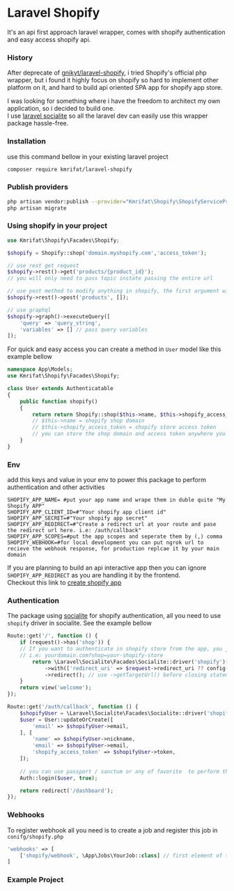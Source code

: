 # Laravel Shopify

It's an api first approach laravel wrapper, comes with shopify authentication and easy access shopify api.

### History

After deprecate of [gnikyt/laravel-shopify](https://github.com/gnikyt/laravel-shopify/discussions/1276), i tried
Shopify's official php wrapper, but i found it highly focus on shopify so hard to implement other platform on it, and
hard to build api oriented SPA app for shopify app store.

I was looking for something where i have the freedom to architect my own application, so i decided to build one. <br>
I use [laravel socialite](https://laravel.com/docs/10.x/socialite) so all the laravel dev can easily use this wrapper package hassle-free.

### Installation

use this command bellow in your existing laravel project

```bash
composer require kmrifat/laravel-shopify
```

### Publish providers

```bash
php artisan vendor:publish --provider="Kmrifat\Shopify\ShopifyServiceProvider"
php artisan migrate
```

### Using shopify in your project

```php
use Kmrifat\Shopify\Facades\Shopify;

$shopify = Shopify::shop('domain.myshopify.com','access_token');

// use rest get request
$shopify->rest()->get('products/{product_id}');
// you will only need to pass topic instate passing the entire url

// use post method to modify anything in shopify, the first argument will be the topic and second one will be the payload
$shopify->rest()->post('products', []);

// use graphql
$shopify->graph()->executeQuery([
    'query' => 'query_string',
    'variables' => [] // pass query variables
]);
```

For quick and easy access you can create a method in `User` model like this example bellow

```php
namespace App\Models;
use Kmrifat\Shopify\Facades\Shopify;

class User extends Authenticatable 
{
    public function shopify()
    {
        return return Shopify::shop($this->name, $this->shopify_access_token);
        // $this->name = shopify shop domain
        // $this->shopify_access_token = shopify store access token
        // you can store the shop domain and access token anywhere you want, all you just need to pass this in shop parameter
    }
}

```

### Env

add this keys and value in your env to power this package to perform authentication and other activities

```dotenv
SHOPIFY_APP_NAME= #put your app name and wrape them in duble quite "My Shopify APP"
SHOPIFY_APP_CLIENT_ID=#"Your shopify app client id"
SHOPIFY_APP_SECRET=#"Your shopify app secret"
SHOPIFY_APP_REDIRECT=#"Create a redirect url at your route and pase the redirect url here. i.e: /auth/callback"
SHOPIFY_APP_SCOPES=#put the app scopes and seperate them by (,) comma
SHOPIFY_WEBHOOK=#for local development you can put ngrok url to recieve the webhook response, for production replcae it by your main domain
```

If you are planning to build an api interactive app then you can ignore `SHOPIFY_APP_REDIRECT` as you are handling it by
the frontend. <br>
Checkout this link to [create shopify app](https://partners.shopify.com/)

### Authentication

The package using [socialite](https://laravel.com/docs/10.x/socialite) for shopify authentication, all you need to
use `shopify` driver in socialite. See the example bellow

```php
Route::get('/', function () {
    if (request()->has('shop')) {
    // If you want to authenticate in shopify store from the app, you just need to pass the shopify store name in shop query string,
    // i.e: yourdomain.com?shop=your-shopify-store 
        return \Laravel\Socialite\Facades\Socialite::driver('shopify')->stateless()->scopes(config('shopify.scopes'))
            ->with(['redirect_uri' => $request->redirect_uri ?? config('shopify.redirect')])
            ->redirect(); // use ->getTargetUrl() before closing statement if you are build an API oriented application, so it will return your the redirect url instate redirect from the backend
    }
    return view('welcome');
});

Route::get('/auth/callback', function () {
    $shopifyUser = \Laravel\Socialite\Facades\Socialite::driver('shopify')->stateless()->user();
    $user = User::updateOrCreate([
        'email' => $shopifyUser->email,
    ], [
        'name' => $shopifyUser->nickname,
        'email' => $shopifyUser->email,
        'shopify_access_token' => $shopifyUser->token,
    ]);
    
    // you can use passport / sanctum or any of favorite  to perform the authentication
    Auth::login($user, true);

    return redirect('/dashboard');
});
```

### Webhooks

To register webhook all you need is to create a job and register this job in `conifg/shopify.php`

```php
'webhooks' => [
    ['shopify/webhook', \App\Jobs\YourJob::class] // first element of this array will be the topic of webhook and second element of this array will your targeted job of the webhook
]
```

### Example Project
```bash

```